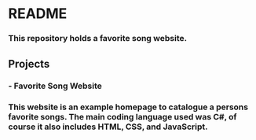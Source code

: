 # README
### This repository holds a favorite song website.

## Projects
### - Favorite Song Website
### This website is an example homepage to catalogue a persons favorite songs. The main coding language used was C#, of course it also includes HTML, CSS, and JavaScript.
